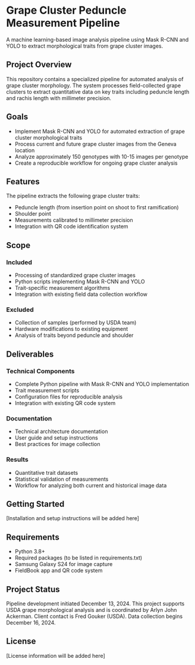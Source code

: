 
# Grape Cluster Peduncle Measurement Pipeline

A machine learning-based image analysis pipeline using Mask R-CNN and YOLO to extract morphological traits from grape cluster images.

## Project Overview

This repository contains a specialized pipeline for automated analysis of grape cluster morphology. The system processes field-collected grape clusters to extract quantitative data on key traits including peduncle length and rachis length with millimeter precision.

## Goals

- Implement Mask R-CNN and YOLO for automated extraction of grape cluster morphological traits
- Process current and future grape cluster images from the Geneva location
- Analyze approximately 150 genotypes with 10-15 images per genotype
- Create a reproducible workflow for ongoing grape cluster analysis

## Features

The pipeline extracts the following grape cluster traits:
- Peduncle length (from insertion point on shoot to first ramification)
- Shoulder point
- Measurements calibrated to millimeter precision
- Integration with QR code identification system

## Scope

### Included
- Processing of standardized grape cluster images
- Python scripts implementing Mask R-CNN and YOLO
- Trait-specific measurement algorithms
- Integration with existing field data collection workflow

### Excluded
- Collection of samples (performed by USDA team)
- Hardware modifications to existing equipment
- Analysis of traits beyond peduncle and shoulder

## Deliverables

### Technical Components
- Complete Python pipeline with Mask R-CNN and YOLO implementation
- Trait measurement scripts
- Configuration files for reproducible analysis
- Integration with existing QR code system

### Documentation
- Technical architecture documentation
- User guide and setup instructions
- Best practices for image collection

### Results
- Quantitative trait datasets
- Statistical validation of measurements
- Workflow for analyzing both current and historical image data

## Getting Started

[Installation and setup instructions will be added here]

## Requirements

- Python 3.8+
- Required packages (to be listed in requirements.txt)
- Samsung Galaxy S24 for image capture
- FieldBook app and QR code system

## Project Status

Pipeline development initiated December 13, 2024. This project supports USDA grape morphological analysis and is coordinated by Arlyn John Ackerman. Client contact is Fred Gouker (USDA). Data collection begins December 16, 2024.

## License

[License information will be added here]


